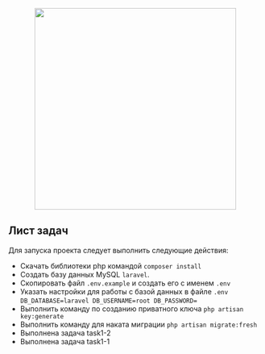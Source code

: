 <p align="center"><img src="https://res.cloudinary.com/dtfbvvkyp/image/upload/v1566331377/laravel-logolockup-cmyk-red.svg" width="400"></p>

## Лист задач

Для запуска проекта следует выполнить следующие действия:

- Скачать библиотеки php командой `composer install`
- Создать базу данных MySQL `laravel`.
- Скопировать файл `.env.example` и создать его с именем  `.env`
- Указать настройки для работы с базой данных в файле `.env` `DB_DATABASE=laravel DB_USERNAME=root DB_PASSWORD=`
- Выполнить команду по созданию приватного ключа `php artisan  key:generate`
- Выполнить команду для наката миграции `php artisan migrate:fresh`
- Выполнена задача task1-2
- Выполнена задача task1-1
